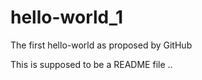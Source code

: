 # hello-world_1
The first hello-world as proposed by GitHub

This is supposed to be a README file .. 
